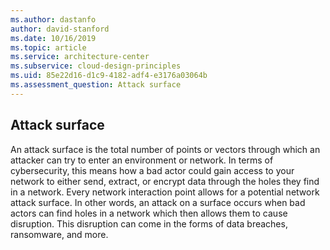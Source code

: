 ```yaml
---
ms.author: dastanfo
author: david-stanford
ms.date: 10/16/2019
ms.topic: article
ms.service: architecture-center
ms.subservice: cloud-design-principles
ms.uid: 85e22d16-d1c9-4182-adf4-e3176a03064b
ms.assessment_question: Attack surface
---
```

## Attack surface

An attack surface is the total number of points or vectors through which an attacker can try to enter an environment or network. In terms of cybersecurity, this means how a bad actor could gain access to your network to either send, extract, or encrypt data through the holes they find in a network. Every network interaction point allows for a potential network attack surface. In other words, an attack on a surface occurs when bad actors can find holes in a network which then allows them to cause disruption. This disruption can come in the forms of data breaches, ransomware, and more.
